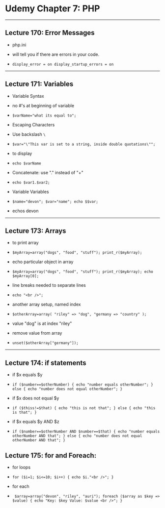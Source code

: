 # Udemy Chapter 7: PHP

___

## Lecture 170: Error Messages

* php.ini 

 * will tell you if there are errors in your code.
 
 * `display_error = on
    display_startup_errors = on`
 
___
 
## Lecture 171: Variables

* Variable Syntax
 
 * no #'s at beginning of variable

 * `$varName="what its equal to";`
 
* Escaping Characters

 * Use backslash `\`
 
 * `$var="\"This var is set to a string, inside double quotations\"";`
 
* to display

 * `echo $varName`
 
* Concatenate: use "." instead of "+"

 * `echo $var1.$var2;`
 
* Variable Variables 

 * `$name="devon";
    $var="name";
    echo $$var;`
    
 * echos devon
 
 ___
 
## Lecture 173: Arrays

* to print array

 * `$myArray=array("dogs", "food", "stuff");
      print_r($myArray);`

* echo particular object in array

 * `$myArray=array("dogs", "food", "stuff");
      print_r($myArray);
      echo $myArray[0];`
      
* line breaks needed to separate lines

 * `echo "<br />";`
  
* another array setup, named index
 
 * `$otherArray=array(
       "riley" => "dog",
       "germany => "country"
     );`
  
 * value "dog" is at index "riley"
 
* remove value from array

 * `unset($otherArray["germany"]);`
 
 ___
 
 
## Lecture 174: if statements

* if $x equals $y 

 * `if ($number==$otherNumber) {
        echo "number equals otherNumber";
        }
    else {
            echo "number does not equal otherNumber";
        }`
        
* if $x does not equal $y

 * `if ($thiss!=$that) {
            echo "this is not that";
        }
    else {
            echo "this is that";
        }`
        
* if $x equals $y AND $z

 * `if ($number==$otherNumber AND $number==$that) {
            echo "number equals otherNumber AND that";
        }
    else {
            echo "number does not equal otherNumber AND that";
        }`
        
## Lecture 175: for and Foreach:

* for loops 

 * `for ($i=1; $i<=10; $i++) {
        echo $i."<br />";
      }`
      
* for each

 * ` $array=array("devon", "riley", "auri");
     foreach ($array as $key => $value) {
            echo "Key: $key Value: $value <br />";
        }`
        

 
 

 
 
 

